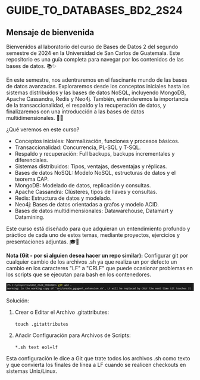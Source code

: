 # GUIDE_TO_DATABASES_BD2_2S24

## Mensaje de bienvenida

Bienvenidos al laboratorio del curso de Bases de Datos 2 del segundo semestre de 2024 en la Universidad de San Carlos de Guatemala. Este repositorio es una guía completa para navegar por los contenidos de las bases de datos. 📚✨

En este semestre, nos adentraremos en el fascinante mundo de las bases de datos avanzadas. Exploraremos desde los conceptos iniciales hasta los sistemas distribuidos y las bases de datos NoSQL, incluyendo MongoDB, Apache Cassandra, Redis y Neo4j. También, entenderemos la importancia de la transaccionalidad, el respaldo y la recuperación de datos, y finalizaremos con una introducción a las bases de datos multidimensionales. 🚀💡

¿Qué veremos en este curso?
* Conceptos iniciales: Normalización, funciones y procesos básicos.
* Transaccionalidad: Concurrencia, PL-SQL y T-SQL.
* Respaldo y recuperación: Full backups, backups incrementales y diferenciales.
* Sistemas distribuidos: Tipos, ventajas, desventajas y réplicas.
* Bases de datos NoSQL: Modelo NoSQL, estructuras de datos y el teorema CAP.
* MongoDB: Modelado de datos, replicación y consultas.
* Apache Cassandra: Clústeres, tipos de llaves y consultas.
* Redis: Estructura de datos y modelado.
* Neo4j: Bases de datos orientadas a grafos y modelo ACID.
* Bases de datos multidimensionales: Datawarehouse, Datamart y Datamining.

Este curso está diseñado para que adquieran un entendimiento profundo y práctico de cada uno de estos temas, mediante proyectos, ejercicios y presentaciones adjuntas. 🎓💬

**Nota (Git - por si alguien desea hacer un repo similar):** Configurar git por cualquier cambio de los archivos .sh ya que realiza un por defecto un cambio en los caracteres "LF" a "CRLF" que puede ocasionar problemas en los scripts que se ejecutan para bash en los contenedores.

![](images/image_2024-07-30-20-48-14.png)

Solución:

1. Crear o Editar el Archivo .gitattributes:

    ``touch .gitattributes``

2. Añadir Configuración para Archivos de Scripts:

    ``*.sh text eol=lf``

Esta configuración le dice a Git que trate todos los archivos .sh como texto y que convierta los finales de línea a LF cuando se realicen checkouts en sistemas Unix/Linux.